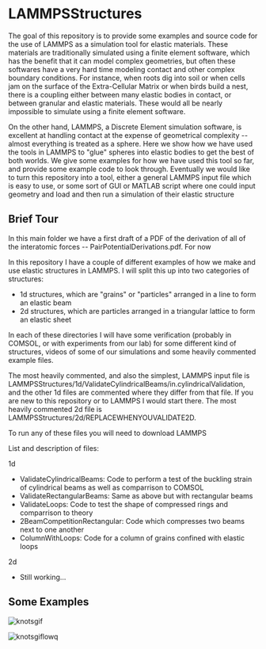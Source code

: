 # LAMMPSStructures

The goal of this repository is to provide some examples and source code for the use of LAMMPS as a simulation tool for elastic materials. These materials are traditionally simulated using a finite element software, which has the benefit that it can model complex geometries, but often these softwares have a very hard time modeling contact and other complex boundary conditions. For instance, when roots dig into soil or when cells jam on the surface of the Extra-Cellular Matrix or when birds build a nest, there is a coupling either between many elastic bodies in contact, or between granular and elastic materials. These would all be nearly impossible to simulate using a finite element software.

On the other hand, LAMMPS, a Discrete Element simulation software, is excellent at handling contact at the expense of geometrical complexity -- almost everything is treated as a sphere. Here we show how we have used the tools in LAMMPS to "glue" spheres into elastic bodies to get the best of both worlds. We give some examples for how we have used this tool so far, and provide some example code to look through. Eventually we would like to turn this repository into a tool, either a general LAMMPS input file which is easy to use, or some sort of GUI or MATLAB script where one could input geometry and load and then run a simulation of their elastic structure

## Brief Tour

In this main folder we have a first draft of a PDF of the derivation of all of the interatomic forces -- PairPotentialDerivations.pdf. For now 

In this repository I have a couple of different examples of how we make and use elastic structures in LAMMPS. I will split this up into two categories of structures:

 - 1d structures, which are "grains" or "particles" arranged in a line to form an elastic beam
 - 2d structures, which are particles arranged in a triangular lattice to form an elastic sheet

In each of these directories I will have some verification (probably in COMSOL, or with experiments from our lab) for some different kind of structures, videos of some of our simulations and some heavily commented example files. 

The most heavily commented, and also the simplest, LAMMPS input file is LAMMPSStructures/1d/ValidateCylindricalBeams/in.cylindricalValidation, and the other 1d files are commented where they differ from that file. If you are new to this repository or to LAMMPS I would start there. The most heavily commented 2d file is LAMMPSStructures/2d/REPLACEWHENYOUVALIDATE2D.

 To run any of these files you will need to download LAMMPS

List and description of files: 

1d
 -  ValidateCylindricalBeams: Code to perform a test of the buckling strain of cylindrical beams as well as comparrison to COMSOL
 -  ValidateRectangularBeams: Same as above but with rectangular beams
 -  ValidateLoops: Code to test the shape of compressed rings and comparrison to theory
 -  2BeamCompetitionRectangular: Code which compresses two beams next to one another
 -  ColumnWithLoops: Code for a column of grains confined with elastic loops

2d
 - Still working... 


## Some Examples

![knotsgif](https://user-images.githubusercontent.com/43476955/137184828-72b2bb9d-7260-4df2-89c1-94fa9e60d076.gif)

![knotsgiflowq](https://user-images.githubusercontent.com/43476955/137185262-5c0a2508-82e9-436c-83f2-92e63389b417.gif)

